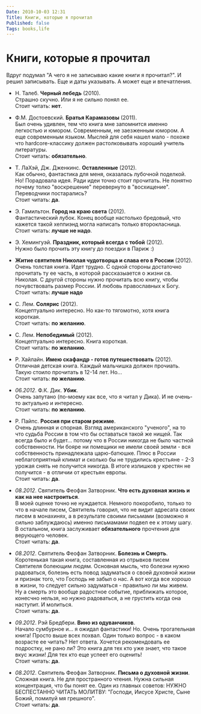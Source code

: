 ```yaml
---
Date: 2010-10-03 12:31
Title: Книги, которые я прочитал
Published: false
Tags: books,life
---
```


Книги, которые я прочитал
=========================

Вдруг подумал "А чего я не записываю какие книги я прочитал?". И решил записывать. Еще и даты указывать. А может еще и впечатления.

+ Н. Талеб. **Черный лебедь** (2010).    
  Страшно скучно. Или я не сильно понял ее.  
  Стоит читать: **нет**.  




+ Ф.М. Достоевский. **Братья Карамазовы** (2011).    
  Был очень удивлен, тем что книга мне запомнится именно легкостью и юмором. Современным,
  не заезженным юмором. А еще современным языком. Мыслей для себя нашел мало - похоже
  что hardcore-классику должен растолковывать хороший учитель литературы.  
  Стоит читать: **обязательно**.

+ Т. ЛаХэй, Дж. Дженкинс. **Оставленные** (2012).    
  Как обычно, фантастика для меня, оказалась лубочной поделкой. Но! Порадовала идея.
  Ради идеи точно стоит прочитать. Не понятно почему толко "воскрешение" перевернуто
  в "восхищение". Переводчики постарались?  
  Стоит читать: **да**.

+ Э. Гамильтон. **Город на краю света** (2012).    
  Фантастический лубок. Конец вообще настолько бредовый, что кажется такой хеппиэнд
  могла написать только второкласница.  
  Стоит читать: **лучше не надо**.

+ Э. Хемингуэй. **Праздник, который всегда с тобой** (2012).  
  Нужно было прочить эту книгу до поездки в Париж :)

+ **Житие святителя Николая чудотворца и слава его в России** (2012).    
  Очень толстая книга. Идет трудно. С одной стороны достаточно прочитать ту ее часть, в которой
  рассказыается о жизни св. Николая. С другой стороны нужно прочитать всю книгу, чтобы почувствовать
  размер России. И любовь православных к Богу.  
  Стоит читать: **лучше надо**

+ С. Лем. **Солярис** (2012).    
  Концептуально интересно. Но как-то тягомотно, хотя книга короткая.  
  Стоит читать: **по желанию**.

+ С. Лем. **Непобедимый** (2012).  
  Концептуально интересно. Книга короткая.  
  Стоит читать: **по желанию**.

+ Р. Хайлайн. **Имею скафандр - готов путешествовать** (2012).    
  Отличная детская книга. Каждый мальчишка должен прочиать.
  Такую стоило прочитать в 12-14 лет. Но...  
  Стоит читать: **по желанию**.

+ *06.2012*. Ф.К. Дик. **Убик**.    
  Очень запутано (по-моему как все, что я читал у Дика). И не очень-то актуально и интересно.  
  Стоит читать: **по желанию**.    

+ Р. Пайпс. **Россия при старом режиме**.    
  Очень длинная и спорная. Взгляд американского "ученого", на то что судьба России в том
  что бы оставаться такой же нищей. Так всегда было и будет... потому что в России никогда не было
  частной собственности. Ни бояре ни помещики не имели своей земли - вся собственность принадлежала
  царю-батюшке. Плюс в России неблагоприятный климат и сколько бы не трудились крестьяне -
  2-3 урожая снять не получится никогда. В итоге излишков у крестян не получится - в отличии от
  крестьян европы.  
  Стоит читать: **да**.

+ *08.2012*. Святитель Феофан Затворник. **Что есть духовная жизнь и как на нее настроиться**.  
  В моей оценке точно не нуждается. Немного покоробило, только то что в начале писем, Святитель говорил,
  что не видит адресата своих писем в монахинях, а в результате своими письмами (возможно я сильно заблуждаюсь)
  именно письмамами подвел ее к этому шагу. В остальном, книга заслуживает **обязательного** прочтения для
  верующего человек.  
  Стоит читать: **да**.

+ *08.2012*. Святитель Феофан Затворник. **Болезнь и Смерть**.  
  Коротенькая такая книга, составленная из отрывков писем Святителя болеющим людям. Основная мысль, что болезни 
  нужно радоваться, болезнь есть повод задуматься о своей духовной жизни и признак того, что Господь не забыл о нас.
  А вот когда все хорошо в жизни, то следует сильно задуматься - правильно ли мы живем. Ну а смерть это вообще радостное
  событие, приближать которое, конесчно нельзя, но нужно радоваться, а не грустить когда она наступит. И молиться.  
  Стоит читать: **да**.  

+ *09.2012*. Рэй Бредбери. **Вино из одуванчиков**.  
  Начало сумбурное и... я ожидал фантастики! Но. Очень трогательная книга! Просто выше всех похвал. Один только вопрос - 
  в каком возрасте ее читать? Нет ответа. Хочется рекомендовать ее подростку, не рано ли? Это книга для тех кто уже знает,
  что такое вкус жизни! Для тех кто еще успеет его оценить!  
  Стоит читать: **да**.  

+ *08.2012*. Святитель Феофан Затворник. **Письма о духовной жизни**.  
  Сложная книга. Не для пространного чтения. Нужна сильная концентрация, что бы понят ее. Один из главных советов:
  НУЖНО БЕСПЕСТАННО ЧИТАТЬ МОЛИТВУ: "Господи, Иисусе Христе, Сыне Божий, помилуй мя грешного".  
  Стоит читать: **да**.  

